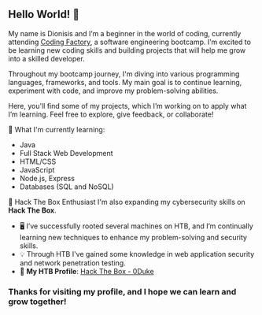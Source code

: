 ## Hello World! 👋

My name is Dionisis and I’m a beginner in the world of coding, currently attending [Coding Factory](https://codingfactory.aueb.gr/), a software engineering bootcamp. I’m excited to be learning new coding skills and building projects that will help me grow into a skilled developer.

Throughout my bootcamp journey, I'm diving into various programming languages, frameworks, and tools. My main goal is to continue learning, experiment with code, and improve my problem-solving abilities.

Here, you'll find some of my projects, which I’m working on to apply what I’m learning. Feel free to explore, give feedback, or collaborate!

🚀 What I'm currently learning:
- Java
- Full Stack Web Development
- HTML/CSS
- JavaScript
- Node.js, Express
- Databases (SQL and NoSQL)

🔐 Hack The Box Enthusiast
I'm also expanding my cybersecurity skills on **Hack The Box**.

- 🖥️ I’ve successfully rooted several machines on HTB, and I’m continually learning new techniques to enhance my problem-solving and security skills.
- 💡 Through HTB I've gained some knowledge in web application security and network penetration testing.
- 🎯 **My HTB Profile**: [Hack The Box - 0Duke](https://app.hackthebox.eu/profile/1890009) 

### Thanks for visiting my profile, and I hope we can learn and grow together!
